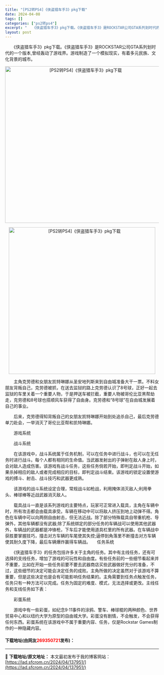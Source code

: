 ```yaml
---
title: "[PS2转PS4]《侠盗猎车手3》pkg下载"
date: 2024-04-08
tags: []
categories: ["ps2转ps4"]
excerpt: "　　《侠盗猎车手3》pkg下载。《侠盗猎车手3》是ROCKSTAR公司GTA系列划时代的一个版本,曾经轰动了游戏界。游戏制造了一个模拟现实，有着多元民族、文化背景的城市。 　　主角克劳德和女朋友凯特琳娜从圣安地列斯来到自由城准备大干一票。不料女朋友背叛自己，克劳德被抓，在送去监狱的路上克劳德认识了8&hellip;"
layout: post
---
```


 <p>　　《侠盗猎车手3》pkg下载。《侠盗猎车手3》是ROCKSTAR公司GTA系列划时代的一个版本,曾经轰动了游戏界。游戏制造了一个模拟现实，有着多元民族、文化背景的城市。</p> <p align="center"><img align="" border="0" src="https://lad.sfcrom.cn/wp-content/uploads/2024/04/20240408_6613f84193a22.webp" width="512" alt="[PS2转PS4]《侠盗猎车手3》pkg下载" /></p> <p align="center"><img align="" border="0" src="https://lad.sfcrom.cn/wp-content/uploads/2024/04/20240408_6613f841e2629.webp" width="480" alt="[PS2转PS4]《侠盗猎车手3》pkg下载" /></p> <p>　　主角克劳德和女朋友凯特琳娜从圣安地列斯来到自由城准备大干一票。不料女朋友背叛自己，克劳德被抓，在送去监狱的路上克劳德认识了8号球，正好一起去监狱的车里关着一个重要人物，于是押送车被拦截，重要人物被哥伦比亚黑帮劫走，克劳德和8号球也搭顺风车获得了自由身。克劳德和&ldquo;8号球&rdquo;在自由城发展着自己的事业。</p> <p>　　后来，克劳德得知背叛自己的女朋友凯特琳娜开始到处追杀自己，最后克劳德单刀赴会，一举消灭了哥伦比亚帮和凯特琳娜。</p> <p>　　游戏系统</p> <p>　　战斗系统</p> <p>　　在该游戏中，战斗系统属于任务机制，可以在任务中进行战斗，也可以在无任务时进行战斗。每个人都有相同的生命值。当武器发射出的子弹射在敌人身上时，会对敌人造成伤害。该游戏有战斗任务，这些任务倘若开始，即判定战斗开始，如果杀掉相应的敌人或者完成相应的目标，即判定战斗结束。该游戏的锁定设置使游戏的搏斗、射击、战斗技巧和武器更成熟。</p> <p>　　该游戏的战斗系统设定合理，常规战斗如枪战，利用掩体消灭敌人;利用拳头、棒球棒等近战武器消灭敌人。</p> <p>　　载具战斗一直是该系列游戏的主要特点，玩家可正常进入载具，主角在车辆中时，所有攻击都会由载具承受。车辆在移动中可以将敌人挤压到地上动弹不得。角色在车辆中可以向两侧自由射击，但无法近战。除了部分特殊载具自带重机枪、导弹外，其他车辆都没有武器;除了系统绑定的部分任务的车辆战可以使用其他武器外，车辆战的武器都是冲锋枪，下车后才能使用道具栏里的所有武器。在车辆战中获胜要掌握技巧，撞击对方车辆的车尾使其失控;逼停到角落里不断撞击对方车辆使其耐久度下降，最后车辆爆炸赢得车辆战。　　任务系统</p> <p>　　《侠盗猎车手3》的任务包括许多关于主角的任务。其中有主线任务，还有可选择的支线任务，增加了游戏的可玩性和自由度。有些任务前的一些细节看起来并不重要，比如在开始一些任务前要不要去武器商店买些武器做好充分的准备，不过，这些细节的决定可能会决定任务的成败。主角所做的决定虽然对于该游戏不算重要，但是这些决定也是会有可能影响任务结果的。主角需要到任务点触发任务，任务只有一种方法可以完成。任务为固定的难度、模式，无法选择或更改。主线任务和支线任务如下表：</p> <p>　　彩蛋系统</p> <p>　　游戏中有一些彩蛋，如纪念9&middot;11事件的涂鸦、警车、棒球棍的两种颜色、世界贸易中心和以纽约大学为原型的自由城大学。彩蛋没有剧情，不会触发，不会获得任何东西。彩蛋系统在该游戏中不属于重要内容、任务，仅是Rockstar Games制作的一种隐藏内容。</p> <p><h4>下载地址(由网友<font color="red">269350721</font>发布)：</h4></p> 

---
📖 **下载地址/原文地址：** 本文最初发布于我的博客网站：[https://lad.sfcrom.cn/2024/04/137951/](https://lad.sfcrom.cn/2024/04/137951/)
